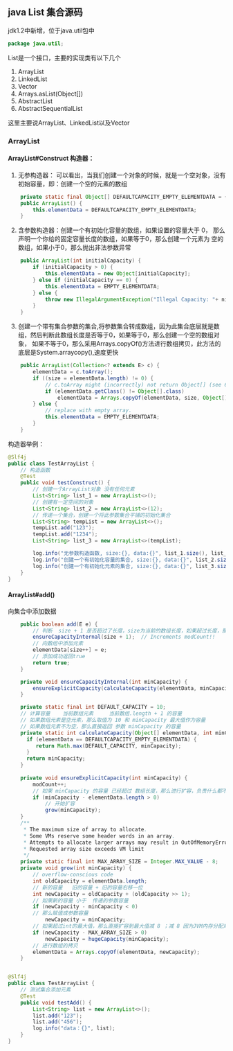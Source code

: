 ## java List 集合源码

jdk1.2中新增，位于java.util包中
```java
package java.util;
```

List是一个接口，主要的实现类有以下几个

1. ArrayList
2. LinkedList
3. Vector
4. Arrays.asList(Object[])
5. AbstractList
6. AbstractSequentialList

这里主要说ArrayList、LinkedList以及Vector

### ArrayList

#### ArrayList#Construct 构造器：

1. 无参构造器： 可以看出，当我们创建一个对象的时候，就是一个空对象，没有初始容量，即：创建一个空的元素的数组

```java
    private static final Object[] DEFAULTCAPACITY_EMPTY_ELEMENTDATA = {};
    public ArrayList() {
        this.elementData = DEFAULTCAPACITY_EMPTY_ELEMENTDATA;
    }
```

2. 含参数构造器：创建一个有初始化容量的数组，如果设置的容量大于 0， 那么声明一个你给的固定容量长度的数组，如果等于0，那么创建一个元素为
空的数组，如果小于0，那么抛出非法参数异常

```java
    public ArrayList(int initialCapacity) {
        if (initialCapacity > 0) {
            this.elementData = new Object[initialCapacity];
        } else if (initialCapacity == 0) {
            this.elementData = EMPTY_ELEMENTDATA;
        } else {
            throw new IllegalArgumentException("Illegal Capacity: "+ nitialCapacity);
        }
    }
```

3. 创建一个带有集合参数的集合,将参数集合转成数组，因为此集合底层就是数组，然后判断此数组长度是否等于0，如果等于0，那么创建一个空的数组对象，
如果不等于0，那么采用Arrays.copyOf()方法进行数组拷贝，此方法的底层是System.arraycopy(),速度更快
```java
    public ArrayList(Collection<? extends E> c) {
        elementData = c.toArray();
        if ((size = elementData.length) != 0) {
            // c.toArray might (incorrectly) not return Object[] (see 6260652)
            if (elementData.getClass() != Object[].class)
                elementData = Arrays.copyOf(elementData, size, Object[].class);
        } else {
            // replace with empty array.
            this.elementData = EMPTY_ELEMENTDATA;
        }
    }
```

构造器举例：

```java
@Slf4j
public class TestArrayList {
    // 构造函数
    @Test
    public void testConstruct() {
        // 创建一个ArrayList对象 没有任何元素
        List<String> list_1 = new ArrayList<>();
        // 创建有一定空间的对象
        List<String> list_2 = new ArrayList<>(12);
        // 传递一个集合，创建一个将此参数集合平铺的初始化集合
        List<String> tempList = new ArrayList<>();
        tempList.add("123");
        tempList.add("1234");
        List<String> list_3 = new ArrayList<>(tempList);

        log.info("无参数构造函数, size:{}, data:{}", list_1.size(), list_1);
        log.info("创建一个有初始化容量的集合, size:{}, data:{}", list_2.size(), list_2);
        log.info("创建一个有初始化元素的集合, size:{}, data:{}", list_3.size(), list_3);
    }
}
```

#### ArrayList#add()

向集合中添加数据

```java
    public boolean add(E e) {
        // 判断  size + 1 是否超过了长度，size为当前的数组长度，如果超过长度，那么进行增长
        ensureCapacityInternal(size + 1);  // Increments modCount!!
        // 向数组中添加元素
        elementData[size++] = e;
        // 添加成功返回true
        return true;
    }

    private void ensureCapacityInternal(int minCapacity) {
        ensureExplicitCapacity(calculateCapacity(elementData, minCapacity));
    }

    private static final int DEFAULT_CAPACITY = 10;
    // 计算容量    当前数组元素     当前数组.length + 1 的容量
    // 如果数组元素是空元素，那么取值为 10 和 minCapacity 最大值作为容量
    // 如果数组元素不为空，那么直接返回 参数 minCapacity 的容量
    private static int calculateCapacity(Object[] elementData, int minCapacity) {
      if (elementData == DEFAULTCAPACITY_EMPTY_ELEMENTDATA) {
         return Math.max(DEFAULT_CAPACITY, minCapacity);
      }
      return minCapacity;
    }
    
    private void ensureExplicitCapacity(int minCapacity) {
        modCount++;
        // 如果 minCapacity 的容量 已经超过 数组长度，那么进行扩容，负责什么都不做
        if (minCapacity - elementData.length > 0)
            // 开始扩容
            grow(minCapacity);
    }
    /**
     * The maximum size of array to allocate. 
     * Some VMs reserve some header words in an array. 
     * Attempts to allocate larger arrays may result in OutOfMemoryError:
     * Requested array size exceeds VM limit
     */
    private static final int MAX_ARRAY_SIZE = Integer.MAX_VALUE - 8;
    private void grow(int minCapacity) {
        // overflow-conscious code
        int oldCapacity = elementData.length;
        // 新的容量   旧的容量 + 旧的容量右移一位
        int newCapacity = oldCapacity + (oldCapacity >> 1);
        // 如果新的容量 小于  传递的参数容量
        if (newCapacity - minCapacity < 0)
        // 那么赋值成参数容量
            newCapacity = minCapacity;
        // 如果超过int的最大值，那么直接扩容到最大值减 8 ；减 8 因为JVM内存分配对象头的原因
        if (newCapacity - MAX_ARRAY_SIZE > 0)
            newCapacity = hugeCapacity(minCapacity);
        // 进行数组的拷贝
        elementData = Arrays.copyOf(elementData, newCapacity);
    }
```


```java

@Slf4j
public class TestArrayList {
    // 测试集合添加元素
    @Test
    public void testAdd() {
        List<String> list = new ArrayList<>();
        list.add("123");
        list.add("456");
        log.info("data：{}", list);
    }
}
```










### 

















